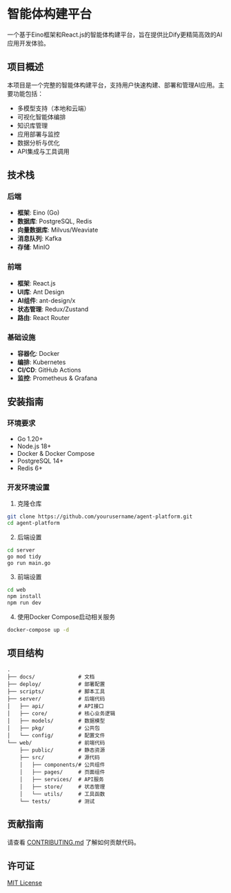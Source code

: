 # 智能体构建平台

一个基于Eino框架和React.js的智能体构建平台，旨在提供比Dify更精简高效的AI应用开发体验。

## 项目概述

本项目是一个完整的智能体构建平台，支持用户快速构建、部署和管理AI应用。主要功能包括：

- 多模型支持（本地和云端）
- 可视化智能体编排
- 知识库管理
- 应用部署与监控
- 数据分析与优化
- API集成与工具调用

## 技术栈

### 后端
- **框架**: Eino (Go)
- **数据库**: PostgreSQL, Redis
- **向量数据库**: Milvus/Weaviate
- **消息队列**: Kafka
- **存储**: MinIO

### 前端
- **框架**: React.js
- **UI库**: Ant Design
- **AI组件**: ant-design/x
- **状态管理**: Redux/Zustand
- **路由**: React Router

### 基础设施
- **容器化**: Docker
- **编排**: Kubernetes
- **CI/CD**: GitHub Actions
- **监控**: Prometheus & Grafana

## 安装指南

### 环境要求
- Go 1.20+
- Node.js 18+
- Docker & Docker Compose
- PostgreSQL 14+
- Redis 6+

### 开发环境设置

1. 克隆仓库
```bash
git clone https://github.com/yourusername/agent-platform.git
cd agent-platform
```

2. 后端设置
```bash
cd server
go mod tidy
go run main.go
```

3. 前端设置
```bash
cd web
npm install
npm run dev
```

4. 使用Docker Compose启动相关服务
```bash
docker-compose up -d
```

## 项目结构

```
.
├── docs/              # 文档
├── deploy/            # 部署配置
├── scripts/           # 脚本工具
├── server/            # 后端代码
│   ├── api/           # API接口
│   ├── core/          # 核心业务逻辑
│   ├── models/        # 数据模型
│   ├── pkg/           # 公共包
│   └── config/        # 配置文件
└── web/               # 前端代码
    ├── public/        # 静态资源
    ├── src/           # 源代码
    │   ├── components/# 公共组件
    │   ├── pages/     # 页面组件
    │   ├── services/  # API服务
    │   ├── store/     # 状态管理
    │   └── utils/     # 工具函数
    └── tests/         # 测试
```

## 贡献指南

请查看 [CONTRIBUTING.md](./CONTRIBUTING.md) 了解如何贡献代码。

## 许可证

[MIT License](./LICENSE) 